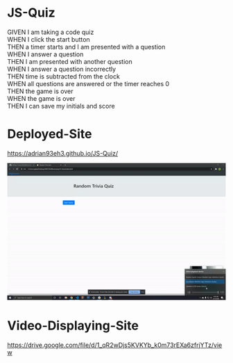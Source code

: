# JS-Quiz
GIVEN I am taking a code quiz <br>
WHEN I click the start button <br>
THEN a timer starts and I am presented with a question <br>
WHEN I answer a question <br>
THEN I am presented with another question <br>
WHEN I answer a question incorrectly <br>
THEN time is subtracted from the clock <br>
WHEN all questions are answered or the timer reaches 0 <br>
THEN the game is over <br>
WHEN the game is over <br>
THEN I can save my initials and score

# Deployed-Site

https://adrian93eh3.github.io/JS-Quiz/

<img src="Images\JSQuiz-Video.gif">

# Video-Displaying-Site

https://drive.google.com/file/d/1_qR2wDjs5KVKYb_k0m73rEXa6zfrjYTz/view